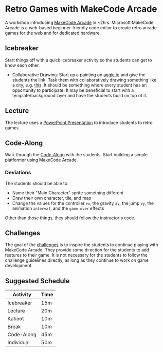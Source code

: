 # Retro Games with MakeCode Arcade
A workshop introducing [MakeCode Arcade](https://arcade.makecode.com/) in ~2hrs. Microsoft MakeCode Arcade is a web-based beginner-friendly code editor to create retro arcade games for the web and for dedicated hardware.

## Icebreaker
Start things off with a quick icebreaker activity so the students can get to know each other.

- Collaborative Drawing: Start up a painting on [aggie.io](https://aggie.io/) and give the students the link. Task them with collaboratively drawing something like a city, e.g. [this](https://i.imgur.com/s0gjcMq.jpg). It should be something where every student has an opportunity to participate. It may be beneficial to start with a template/background layer and have the students build on top of it.

## Lecture
The lecture uses a [PowerPoint Presentation](RetroGames.pptx) to introduce students to retro games.

## Code-Along
Walk through the [Code-Along](CodeAlong.md) with the students. Start building a simple platformer using MakeCode Arcade.

### Deviations
The students should be able to:

- Name their "Main Character" sprite something different
- Draw their own character, tile, and map
- Change the values for the controller `vx`, the gravity `ay`, the jump `vy`, the animation `interval`, and the `game over` effects

Other than those things, they should follow the instructor's code.

## Challenges
The goal of the [challenges](Challenges.md) is to inspire the students to continue playing with MakeCode Arcade. They provide some direction for the students to add features to their game. It is not necessary for the students to follow the challenge guidelines directly, as long as they continue to work on game development.

## Suggested Schedule

| Activity | Time |
|-|-|
| Icebreaker | 15m |
| Lecture | 20m |
| Kahoot | 10m |
| Break | 10m |
| Code-Along | 45m |
| Individual | 50m |
